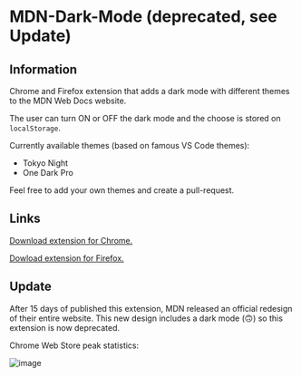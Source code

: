 # MDN-Dark-Mode (deprecated, see Update) 

## Information

Chrome and Firefox extension that adds a dark mode with different themes to the MDN Web Docs website.

The user can turn ON or OFF the dark mode and the choose is stored on `localStorage`.

Currently available themes (based on famous VS Code themes): 
- Tokyo Night
- One Dark Pro

Feel free to add your own themes and create a pull-request.

## Links

[Download extension for Chrome.](https://chrome.google.com/webstore/detail/mdn-dark-mode/jdaepiaaanhlmgoehjnnkhiagfkalhoc "MDN Dark Mode on Chrome Web Store")

[Dowload extension for Firefox.](https://addons.mozilla.org/es/firefox/addon/mdn-dark-mode/ "MDN Dark Mode on Firefox Browser Add-ons store")

## Update

After 15 days of published this extension, MDN released an official redesign of their entire website.
This new design includes a dark mode (🙃) so this extension is now deprecated.

Chrome Web Store peak statistics:

![image](https://user-images.githubusercontent.com/73245438/164993224-80b5a64e-51af-489c-b5bd-ff345dfccdc6.png)
